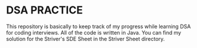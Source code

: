 # DSA PRACTICE

This repository is basically to keep track of my progress while learning DSA for coding interviews. All of the code is written in Java. You can find my solution for the Striver's SDE Sheet in the Striver Sheet directory.  
